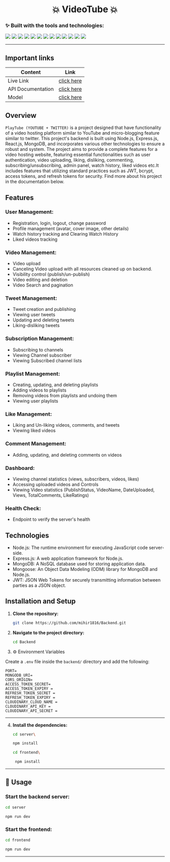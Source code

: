<h1 align="center">💥 VideoTube 💥</h1>

### ✨ Built with the tools and technologies:

<p>
  <img src="https://img.shields.io/badge/Express-black?style=flat-square&logo=express" />
  <img src="https://img.shields.io/badge/JSON-black?style=flat-square&logo=json" />
  <img src="https://img.shields.io/badge/npm-red?style=flat-square&logo=npm&logoColor=white" />
  <img src="https://img.shields.io/badge/Autoprefixer-ff4466?style=flat-square&logo=autoprefixer&logoColor=white" />
  <img src="https://img.shields.io/badge/Mongoose-800000?style=flat-square&logo=mongoose&logoColor=white" />
  <img src="https://img.shields.io/badge/PostCSS-dd3a0a?style=flat-square&logo=postcss&logoColor=white" />
  <img src="https://img.shields.io/badge/.ENV-yellowgreen?style=flat-square" />
  <img src="https://img.shields.io/badge/JavaScript-yellow?style=flat-square&logo=javascript&logoColor=black" />
  <img src="https://img.shields.io/badge/Nodemon-76D04B?style=flat-square&logo=nodemon&logoColor=white" />
  <img src="https://img.shields.io/badge/React-61DAFB?style=flat-square&logo=react&logoColor=white" />
  <img src="https://img.shields.io/badge/Cloudinary-3448C5?style=flat-square&logo=cloudinary&logoColor=white" />
  <img src="https://img.shields.io/badge/Vite-646cff?style=flat-square&logo=vite&logoColor=white" />
  <img src="https://img.shields.io/badge/Axios-5A29E4?style=flat-square&logo=axios&logoColor=white" />
</p>

---

## Important links

| Content              | Link                                                                             |
| ---------------------|----------------------------------------------------------------------------------|
| Live Link            | [click here](https://yt-frontend-3wa2.onrender.com)                              |
| API Documentation    | [click here](https://www.postman.com/mihir-181/workspace/videotube-by-mihir/collection/38495679-bb3201fc-480e-492f-854c-4b044fb4945a?action=share&creator=38495679&active-environment=38495679-134b40e6-764e-4fd1-bef9-dac2fa5c03f0)         |
| Model                | [click here ](https://app.eraser.io/workspace/cATefMPkrAdzR9c6teox?origin=share) |

## Overview

``PlayTube (YOUTUBE + TWITTER)`` is a project designed that have functionality of a video hosting platform similar to YouTube and micro-blogging feature similar to twitter. This project's backend is built using Node.js, Express.js, React.js, MongoDB, and incorporates various other technologies to ensure a robust and system. The project aims to provide a complete features for a video hosting website, featuring essential functionalities such as user authentication, video uploading, liking, disliking, commenting, subscribing/unsubscribing, admin panel, watch history, liked videos etc.It includes features that utilizing standard practices such as JWT, bcrypt, access tokens, and refresh tokens for security. Find more about his project in the documentation below.

## Features

### User Management:

- Registration, login, logout, change password
- Profile management (avatar, cover image, other details)
- Watch history tracking and Clearing Watch History
- Liked videos tracking

### Video Management:

- Video upload
- Canceling Video upload with all resources cleaned up on backend.
- Visibility control (publish/un-publish)
- Video editing and deletion
- Video Search and pagination

### Tweet Management:

- Tweet creation and publishing
- Viewing user tweets
- Updating and deleting tweets
- Liking-disliking tweets

### Subscription Management:

- Subscribing to channels
- Viewing Channel subscriber
- Viewing Subscribed channel lists

### Playlist Management:

- Creating, updating, and deleting playlists
- Adding videos to playlists
- Removing videos from playlists and undoing them
- Viewing user playlists

### Like Management:

- Liking and Un-liking videos, comments, and tweets
- Viewing liked videos

### Comment Management:

- Adding, updating, and deleting comments on videos

### Dashboard:

- Viewing channel statistics (views, subscribers, videos, likes)
- Accessing uploaded videos and Controls
- Viewing Video statistics (PublishStatus, VideoName, DateUploaded, Views, TotalComments, LikeRatings)

### Health Check:

- Endpoint to verify the server's health

## Technologies

- Node.js: The runtime environment for executing JavaScript code server-side.
- Express.js: A web application framework for Node.js.
- MongoDB: A NoSQL database used for storing application data.
- Mongoose: An Object Data Modeling (ODM) library for MongoDB and Node.js.
- JWT: JSON Web Tokens for securely transmitting information between parties as a JSON object.

## Installation and Setup
1. **Clone the repository:**

    ```bash
    git clone https://github.com/mihir1816/Backend.git
    ```

2. **Navigate to the project directory:**

    ```bash
    cd Backend
    ```
3. ⚙️ Environment Variables

Create a `.env` file inside the `backend/` directory and add the following:

```env
PORT=
MONGODB_URI=
CORS_ORIGIN=
ACCESS_TOKEN_SECRET=
ACCESS_TOKEN_EXPIRY = 
REFRESH_TOKEN_SECRET = 
REFRESH_TOKEN_EXPIRY = 
CLOUDINARY_CLOUD_NAME = 
CLOUDINARY_API_KEY = 
CLOUDINARY_API_SECRET = 
```

---

4. **Install the dependencies:**
    ```bash
    cd server\
    ```
    ```bash
    npm install
    ```
    ```bash
    cd frontend\
    ```
   ```bash
    npm install
    ```
---

## 🧩 Usage

### Start the backend server:

```bash
cd server
```
```bash
npm run dev
```
### Start the frontend:

```bash
cd frontend
```
```bash
npm run dev
```

---
